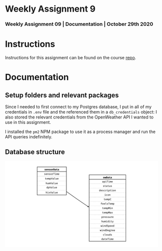 # Weekly Assignment 9


### Weekly Assignment 09 | Documentation | October 29th 2020


# Instructions
Instructions for this assignment can be found on the course [repo](https://github.com/visualizedata/data-structures/tree/master/weekly_assignment_09).

# Documentation
## Setup folders and relevant packages

Since I needed to first connect to my Postgres database, I put in all of my credentials in `.env` file and the referenced them in a `db_credentials` object:
I also stored the relevant credentials from the OpenWeather API I wanted to use in this assignment.

I installed the `pm2` NPM package to use it as a process manager and run the API queries indefinitely.

## Database structure

![](https://raw.githubusercontent.com/shmanzar/data-structures/master/weekly-assignment-09/w09_datamodel.jpeg)


